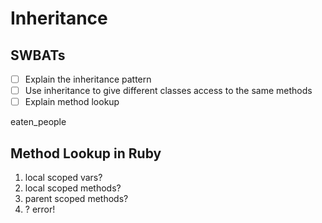 # Inheritance

## SWBATs
- [ ] Explain the inheritance pattern
- [ ] Use inheritance to give different classes access to the same methods
- [ ] Explain method lookup

eaten_people



## Method Lookup in Ruby
1. local scoped vars?
2. local scoped methods?
3. parent scoped methods?
4. ? error!
